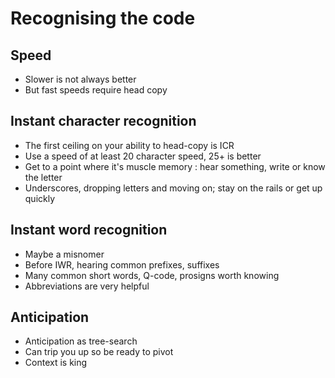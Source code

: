# Recognising the code

## Speed

- Slower is not always better
- But fast speeds require head copy

## Instant character recognition

- The first ceiling on your ability to head-copy is ICR
- Use a speed of at least 20 character speed, 25+ is better
- Get to a point where it's muscle memory : hear something, write or know the letter
- Underscores, dropping letters and moving on; stay on the rails or get up quickly

## Instant word recognition

- Maybe a misnomer
- Before IWR, hearing common prefixes, suffixes
- Many common short words, Q-code, prosigns worth knowing
- Abbreviations are very helpful

## Anticipation

- Anticipation as tree-search
- Can trip you up so be ready to pivot
- Context is king
